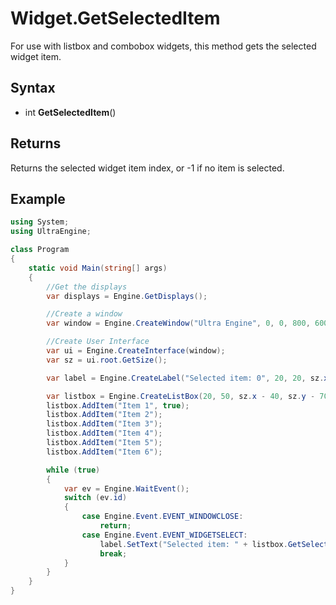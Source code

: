 # Widget.GetSelectedItem #

For use with listbox and combobox widgets, this method gets the selected widget item.

## Syntax ##

- int **GetSelectedItem**()

## Returns ##
Returns the selected widget item index, or -1 if no item is selected.

## Example ##
```csharp
using System;
using UltraEngine;

class Program
{
    static void Main(string[] args)
    {
        //Get the displays
        var displays = Engine.GetDisplays();

        //Create a window
        var window = Engine.CreateWindow("Ultra Engine", 0, 0, 800, 600, displays[0]);

        //Create User Interface
        var ui = Engine.CreateInterface(window);
        var sz = ui.root.GetSize();

        var label = Engine.CreateLabel("Selected item: 0", 20, 20, sz.x, 30, ui.root);

        var listbox = Engine.CreateListBox(20, 50, sz.x - 40, sz.y - 70, ui.root);
        listbox.AddItem("Item 1", true);
        listbox.AddItem("Item 2");
        listbox.AddItem("Item 3");
        listbox.AddItem("Item 4");
        listbox.AddItem("Item 5");
        listbox.AddItem("Item 6");

        while (true)
        {
            var ev = Engine.WaitEvent();
            switch (ev.id)
            {
                case Engine.Event.EVENT_WINDOWCLOSE:
                    return;
                case Engine.Event.EVENT_WIDGETSELECT:
                    label.SetText("Selected item: " + listbox.GetSelectedItem().ToString());
                    break;
            }
        }
    }
}
```